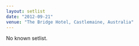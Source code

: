 ```yaml
---
layout: setlist
date: "2012-09-21"
venue: "The Bridge Hotel, Castlemaine, Australia"
---
```


No known setlist.
